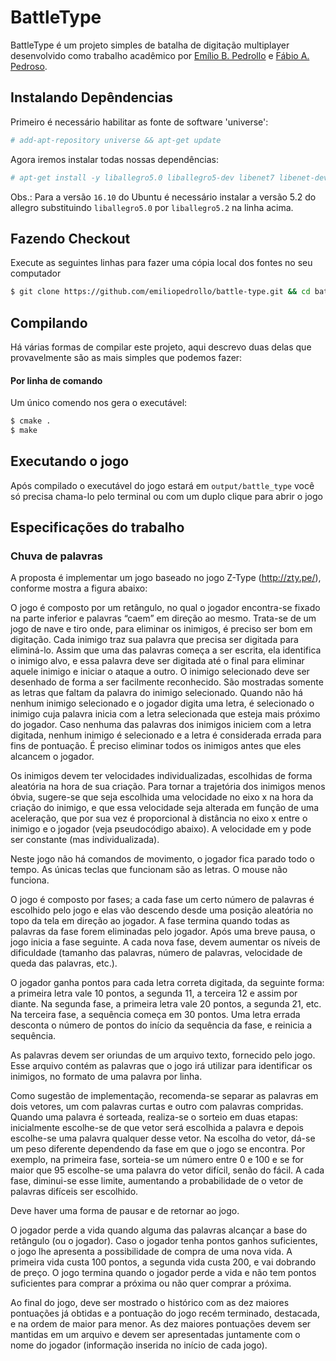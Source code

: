 # BattleType

BattleType é um projeto simples de batalha de digitação multiplayer desenvolvido como trabalho acadêmico por [Emílio B. Pedrollo] e [Fábio A. Pedroso].

## Instalando Depêndencias

Primeiro é necessário habilitar as fonte de software 'universe': 
```sh
# add-apt-repository universe && apt-get update
```

Agora iremos instalar todas nossas dependências:

```sh
# apt-get install -y liballegro5.0 liballegro5-dev libenet7 libenet-dev git cmake
```

Obs.: Para a versão `16.10` do Ubuntu é necessário instalar a versão 5.2 do allegro substituindo `liballegro5.0` por `liballegro5.2` na linha acima.
## Fazendo Checkout

Execute as seguintes linhas para fazer uma cópia local dos fontes no seu computador 

```sh
$ git clone https://github.com/emiliopedrollo/battle-type.git && cd battle-type/
```
## Compilando
Há várias formas de compilar este projeto, aqui descrevo duas delas que provavelmente são as mais simples que podemos fazer:
#### Por linha de comando
Um único comendo nos gera o executável:
```sh
$ cmake .
$ make
```

## Executando o jogo

Após compilado o executável do jogo estará em `output/battle_type` você só precisa chama-lo pelo terminal ou com um duplo clique para abrir o jogo

## Especificações do trabalho

### Chuva de palavras

A proposta é implementar um jogo baseado no jogo Z-Type (http://zty.pe/), conforme
mostra a figura abaixo:

O jogo é composto por um retângulo, no qual o jogador encontra-se fixado na parte
inferior e palavras “caem” em direção ao mesmo. Trata-se de um jogo de nave e tiro
onde, para eliminar os inimigos, é preciso ser bom em digitação. Cada inimigo traz sua
palavra que precisa ser digitada para eliminá-lo. Assim que uma das palavras começa
a ser escrita, ela identifica o inimigo alvo, e essa palavra deve ser digitada até o final
para eliminar aquele inimigo e iniciar o ataque a outro. O inimigo selecionado deve ser
desenhado de forma a ser facilmente reconhecido. São mostradas somente as letras
que faltam da palavra do inimigo selecionado. Quando não há nenhum inimigo
selecionado e o jogador digita uma letra, é selecionado o inimigo cuja palavra inicia
com a letra selecionada que esteja mais próximo do jogador. Caso nenhuma das
palavras dos inimigos iniciem com a letra digitada, nenhum inimigo é selecionado e a
letra é considerada errada para fins de pontuação. É preciso eliminar todos os inimigos
antes que eles alcancem o jogador.

Os inimigos devem ter velocidades individualizadas, escolhidas de forma aleatória na
hora de sua criação. Para tornar a trajetória dos inimigos menos óbvia, sugere-se que
seja escolhida uma velocidade no eixo x na hora da criação do inimigo, e que essa
velocidade seja alterada em função de uma aceleração, que por sua vez é
proporcional à distância no eixo x entre o inimigo e o jogador (veja pseudocódigo
abaixo). A velocidade em y pode ser constante (mas individualizada).

Neste jogo não há comandos de movimento, o jogador fica parado todo o tempo. As
únicas teclas que funcionam são as letras. O mouse não funciona.

O jogo é composto por fases; a cada fase um certo número de palavras é escolhido
pelo jogo e elas vão descendo desde uma posição aleatória no topo da tela em
direção ao jogador. A fase termina quando todas as palavras da fase forem eliminadas
pelo jogador. Após uma breve pausa, o jogo inicia a fase seguinte. A cada nova fase,
devem aumentar os níveis de dificuldade (tamanho das palavras, número de palavras,
velocidade de queda das palavras, etc.).

O jogador ganha pontos para cada letra correta digitada, da seguinte forma: a primeira
letra vale 10 pontos, a segunda 11, a terceira 12 e assim por diante. Na segunda fase,
a primeira letra vale 20 pontos, a segunda 21, etc. Na terceira fase, a sequência
começa em 30 pontos. Uma letra errada desconta o número de pontos do início da
sequência da fase, e reinicia a sequência.

As palavras devem ser oriundas de um arquivo texto, fornecido pelo jogo. Esse
arquivo contém as palavras que o jogo irá utilizar para identificar os inimigos, no
formato de uma palavra por linha.

Como sugestão de implementação, recomenda-se separar as palavras em dois
vetores, um com palavras curtas e outro com palavras compridas. Quando uma
palavra é sorteada, realiza-se o sorteio em duas etapas: inicialmente escolhe-se de
que vetor será escolhida a palavra e depois escolhe-se uma palavra qualquer desse
vetor. Na escolha do vetor, dá-se um peso diferente dependendo da fase em que o
jogo se encontra. Por exemplo, na primeira fase, sorteia-se um número entre 0 e 100 e
se for maior que 95 escolhe-se uma palavra do vetor difícil, senão do fácil. A cada
fase, diminui-se esse limite, aumentando a probabilidade de o vetor de palavras
difíceis ser escolhido.

Deve haver uma forma de pausar e de retornar ao jogo.

O jogador perde a vida quando alguma das palavras alcançar a base do retângulo (ou
o jogador). Caso o jogador tenha pontos ganhos suficientes, o jogo lhe apresenta a
possibilidade de compra de uma nova vida. A primeira vida custa 100 pontos, a
segunda vida custa 200, e vai dobrando de preço. O jogo termina quando o jogador
perde a vida e não tem pontos suficientes para comprar a próxima ou não quer
comprar a próxima.

Ao final do jogo, deve ser mostrado o histórico com as dez maiores pontuações já
obtidas e a pontuação do jogo recém terminado, destacada, e na ordem de maior para
menor. As dez maiores pontuações devem ser mantidas em um arquivo e devem ser
apresentadas juntamente com o nome do jogador (informação inserida no início de
cada jogo).

[Emílio B. Pedrollo]: <https://github.com/emiliopedrollo>
[Fábio A. Pedroso]: <https://github.com/fapedroso>

